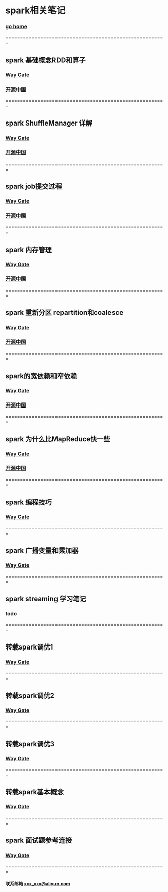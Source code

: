 # spark相关笔记     
### [go home](../README.md)     
=======================================================    
## spark 基础概念RDD和算子
### [Way Gate](/rdd.md)      
### [开源中国](https://my.oschina.net/u/2969788/blog/2396162)   
=======================================================   
## spark ShuffleManager 详解
### [Way Gate](/shuffle.md)      
### [开源中国](https://my.oschina.net/u/2969788/blog/4279683)   
=======================================================   
## spark job提交过程
### [Way Gate](/job.md)      
### [开源中国](https://my.oschina.net/u/2969788/blog/4282117)   
=======================================================   
## spark 内存管理
### [Way Gate](/memory.md)      
### [开源中国](https://my.oschina.net/u/2969788/blog/4289047)  
=======================================================    
## spark 重新分区 repartition和coalesce
### [Way Gate](/coalesce.md)      
### [开源中国](https://my.oschina.net/u/2969788/blog/2875636)    
=======================================================  
## spark的宽依赖和窄依赖
### [Way Gate](/rely.md)      
### [开源中国](https://my.oschina.net/u/2969788/blog/2870446)   
=======================================================   
## spark 为什么比MapReduce快一些
### [Way Gate](/vsMR.md)      
### [开源中国](https://my.oschina.net/u/2969788/blog/2966883)   
=======================================================   
## spark 编程技巧
### [Way Gate](/someThing.md)      
=======================================================   
## spark 广播变量和累加器
### [Way Gate](/broadcast.md)      
=======================================================  
## spark streaming 学习笔记
###  todo
=======================================================   
## 转载spark调优1
### [Way Gate](https://blog.csdn.net/qq_36142114/article/details/80489551)        
=======================================================   
## 转载spark调优2
### [Way Gate](https://tech.meituan.com/2016/05/12/spark-tuning-pro.html)       
=======================================================   
## 转载spark调优3
### [Way Gate](https://blog.csdn.net/lipviolet/article/details/88092563)    
=======================================================   
## 转载spark基本概念
### [Way Gate](https://blog.csdn.net/databatman/article/details/53023818#4shuffle-%E5%92%8C-stage)  
=======================================================   
## spark 面试题参考连接
### [Way Gate](https://zhuanlan.zhihu.com/p/76518708)       
=======================================================   

#### 联系邮箱 xxx_xxx@aliyun.com
